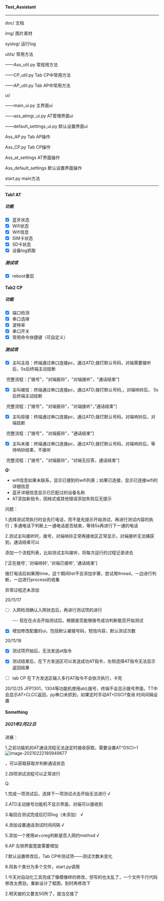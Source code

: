 #### Test_Assistant

---

doc/  文档

img/   图片素材

syslog/   运行log

utils/  常用方法

——Ass_util.py  常规用方法

——CP_util.py   Tab CP中常用方法

——AP_util.py   Tab AP中常用方法

ui/

——main_ui.py   主界面ui

——ass_atmgr_ui.py   AT管理界面ui

——default_settings_ui.py   默认设置界面ui

Ass_AP.py    Tab AP操作

Ass_CP.py    Tab CP操作

Ass_at_settings   AT界面操作

Ass_default_settings  默认设置界面操作

start.py   main方法

---





#### Tab1 AT

##### 功能

- [x] 蓝牙状态
- [x] Wifi状态
- [x] Wifi信息
- [x] SIM卡状态
- [x] SD卡状态
- [x] 设备log抓取

##### 测试项

- [x] reboot重启

  

#### Tab2 CP

##### 功能

- [x] 端口检测
- [x] 串口选择
- [x] 波特率
- [x] 串口开关
- [x] 常用命令快捷键（可自定义）

##### 测试项

- [x] 主叫主挂：终端通过串口连接pc，通过ATD;拨打默认号码，对端需要接听后，5s后终端主动挂断

​					完整流程：["拨号"，"对端振铃"，"对端接听"，"通话结束"]

- [x] 主叫被挂：终端通过串口连接pc，通过ATD;拨打默认号码,，对端响铃后， 5s后终端主动挂断

​					完整流程：["拨号"，"对端振铃"，"对端接听"，”通话结束"]

- [x] 主叫拒接：终端通过串口连接pc，通过ATD;拨打默认号码，对端响铃后，对端挂断

​					完整流程：["拨号"，"对端振铃"，"通话结束"]

- [x] 主叫未接：终端通过串口连接pc，通过ATD;拨打默认号码，对端响铃后，等待响铃结束，不接听

​					完整流程：["拨号"，"对端振铃"，“对端无应答，通话结束”]




 ***Q:***

 - wifi信息如果未联系，显示已搜到的wifi列表；如果已连接，显示已连接wifi的详细信息
 - 蓝牙详细信息显示已匹配过的设备名称
 - AT添加新指令，因格式或其他错误添加失败后无提示

问题：

​	1.选择测试项执行时会先打电话，而不是先提示开始测试，再进行测试内容的执行；多通电话下判断上一通电话是否结束，等待5s再进行下一通的电话

​	2.测试主叫接听时，拨号，对端响铃正常再接收区正常显示，对端接听无法捕获到，通话结束可以

添加一个流程列表，比如测试主叫接听，将每次运行的过程记录进去

['正在拨号', '对端响铃', '对端已接听', '通话结束']

拨打电话后如果用time，这个期间list不会添加步骤，尝试用thread，一边进行判断，一边进行process的收集

异常过程还未添加

20/11/17

- [ ] 入网检测确认入网状态后，再进行测试项的进行

  --- 现在在点击开始测试后，根据是否能够拨号成功判断能否开始测试

- [x] 增加修改配置的ui，包括默认被接号码，短信内容，默认测试次数



20/11/18

- [x] 测试项开始后，无法发送at指令

- [x] 测试结束后，在下方发送区可以发送成功AT指令，左侧选择AT指令无法显示返回结果

- [ ] tab CP 在下方发送区输入多行AT指令不会依次执行，卡死



20/12/25
JFP1301，1304等功能机使用atd;拨号，终端不会显示拨号界面，TT中会显示AT+CLCC返回，py串口未抓到，如果定时手动AT+DSCI?查询
时间间隔设置





#### Something

##### 2021年2月22日

进展：

1.之前功能机的AT通话流程无法送定时接收获取，需要设置AT^DSCI=1![image-20210222180949677](C:\Users\wangyanlin\AppData\Roaming\Typora\typora-user-images\image-20210222180949677.png)

，可以获取获取并判断通话状态

2.四项测试流程可以正常进行



Q:

1.完成一项测试后，选择下一项测试点击开始无法进行    √

2.ATD主动拨号功能机不显示界面，对端可以接收到

3.每回合测试完成后打印log（未添加） √

4.添加设置通话测试时间间隔  √

5.添加一个使用at+creg判断是否入网的method  √

6.AP 左侧界面宽度需要增加

7.默认设置修改后，Tab CP中测试项——测试次数未变化

8.将各个类分为多个文件，start.py调用



1.今天对自动化工具完成了像模像样的修改，但写的也太乱了，一个文件千行代码修改太费劲，重新设计了框图，到时再修改下

2.明天娘的又要去50所了，就当交接了